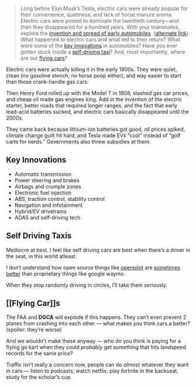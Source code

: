 > Long before Elon Musk’s Tesla, electric cars were already popular for their convenience, quietness, and lack of horse manure aroma. Electric cars were poised to dominate the twentieth century—and then they disappeared for a hundred years. With your teammates, explore the [invention and spread of early automobiles](https://www.history.com/topics/inventions/automobiles). ([alternate link](https://web.archive.org/web/20250221100501/https://www.history.com/topics/inventions/automobiles)) What happened to electric cars and what led to their return? What were some of the [key innovations](https://www.motortrend.com/features/biggest-car-technology-advancements-since-1949/) in automobiles? Have you ever gotten stuck inside a [self-driving taxi](https://www.cbsnews.com/losangeles/news/la-man-nearly-misses-flight-as-self-driving-waymo-taxi-drives-around-parking-lot-in-circles/)? And, most importantly, where are our [flying cars](https://www.sciencenews.org/article/flying-car-reality-technology)?

Electric cars were actually killing it in the early 1900s. They were quiet, clean (no gasoline stench, no horse poop either), and way easier to start than those crank-handle gas cars.

Then Henry Ford rolled up with the Model T in 1908, slashed gas car prices, and cheap oil made gas engines king. Add in the invention of the electric starter, better roads that required longer ranges, and the fact that early lead-acid batteries sucked, and electric cars basically disappeared until the 2000s.

They came back because lithium-ion batteries got good, oil prices spiked, climate change guilt hit hard, and Tesla made EVs “cool” instead of “golf carts for nerds.” Governments also threw subsidies at them.

## Key Innovations

- Automatic transmission
- Power steering and brakes
- Airbags and crumple zones
- Electronic fuel injection
- ABS, traction control, stability control
- Navigation and infotainment
- Hybrid/EV drivetrains
- ADAS and self-driving tech

## Self Driving Taxis

Mediocre at best. I feel like self driving cars are best when there’s a driver in the seat, in this world atleast.

I don’t understand how open source things like [openpilot](https://comma.ai/openpilot) are [sometimes better](https://www.youtube.com/watch?v=xdmxM-v4KQg) than proprietary things like google waymo.

When they stop randomly driving in circles, I’ll take them seriously.

## [[Flying Car]]s

The FAA and **DGCA** will explode if this happens. They can’t even prevent 2 planes from crashing into each other — what makes you think cars a better? (spoiler: they’re worse)

And we wouldn’t make these anyway — who do you think is paying for a flying go kart when they could *probably* get something that hits landspeed records for the same price?

Traffic isn’t really a concern now, people can do *almost* whatever they want in cars — listen to podcasts, watch netflix, play fortnite in the backseat, study for the scholar’s cup.
